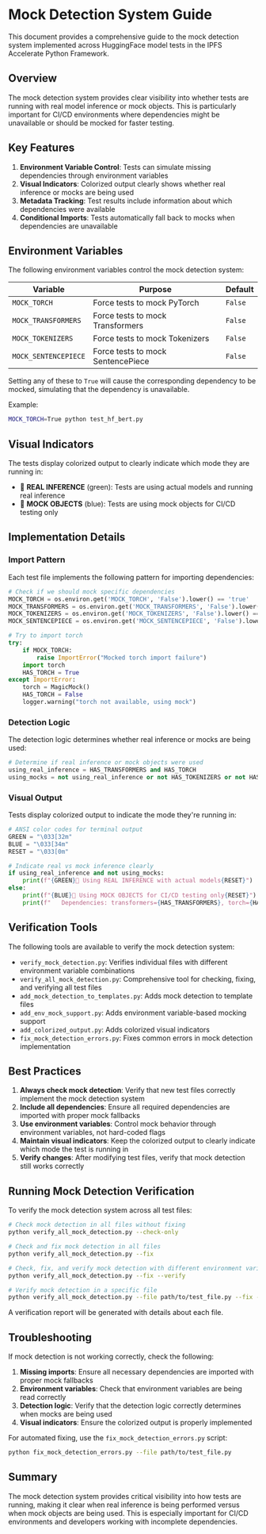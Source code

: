# Mock Detection System Guide

This document provides a comprehensive guide to the mock detection system implemented across HuggingFace model tests in the IPFS Accelerate Python Framework.

## Overview

The mock detection system provides clear visibility into whether tests are running with real model inference or mock objects. This is particularly important for CI/CD environments where dependencies might be unavailable or should be mocked for faster testing.

## Key Features

1. **Environment Variable Control**: Tests can simulate missing dependencies through environment variables
2. **Visual Indicators**: Colorized output clearly shows whether real inference or mocks are being used
3. **Metadata Tracking**: Test results include information about which dependencies were available
4. **Conditional Imports**: Tests automatically fall back to mocks when dependencies are unavailable

## Environment Variables

The following environment variables control the mock detection system:

| Variable | Purpose | Default |
|----------|---------|---------|
| `MOCK_TORCH` | Force tests to mock PyTorch | `False` |
| `MOCK_TRANSFORMERS` | Force tests to mock Transformers | `False` |
| `MOCK_TOKENIZERS` | Force tests to mock Tokenizers | `False` |
| `MOCK_SENTENCEPIECE` | Force tests to mock SentencePiece | `False` |

Setting any of these to `True` will cause the corresponding dependency to be mocked, simulating that the dependency is unavailable.

Example:
```bash
MOCK_TORCH=True python test_hf_bert.py
```

## Visual Indicators

The tests display colorized output to clearly indicate which mode they are running in:

- 🚀 **REAL INFERENCE** (green): Tests are using actual models and running real inference
- 🔷 **MOCK OBJECTS** (blue): Tests are using mock objects for CI/CD testing only

## Implementation Details

### Import Pattern

Each test file implements the following pattern for importing dependencies:

```python
# Check if we should mock specific dependencies
MOCK_TORCH = os.environ.get('MOCK_TORCH', 'False').lower() == 'true'
MOCK_TRANSFORMERS = os.environ.get('MOCK_TRANSFORMERS', 'False').lower() == 'true'
MOCK_TOKENIZERS = os.environ.get('MOCK_TOKENIZERS', 'False').lower() == 'true'
MOCK_SENTENCEPIECE = os.environ.get('MOCK_SENTENCEPIECE', 'False').lower() == 'true'

# Try to import torch
try:
    if MOCK_TORCH:
        raise ImportError("Mocked torch import failure")
    import torch
    HAS_TORCH = True
except ImportError:
    torch = MagicMock()
    HAS_TORCH = False
    logger.warning("torch not available, using mock")
```

### Detection Logic

The detection logic determines whether real inference or mocks are being used:

```python
# Determine if real inference or mock objects were used
using_real_inference = HAS_TRANSFORMERS and HAS_TORCH
using_mocks = not using_real_inference or not HAS_TOKENIZERS or not HAS_SENTENCEPIECE
```

### Visual Output

Tests display colorized output to indicate the mode they're running in:

```python
# ANSI color codes for terminal output
GREEN = "\033[32m"
BLUE = "\033[34m"
RESET = "\033[0m"

# Indicate real vs mock inference clearly
if using_real_inference and not using_mocks:
    print(f"{GREEN}🚀 Using REAL INFERENCE with actual models{RESET}")
else:
    print(f"{BLUE}🔷 Using MOCK OBJECTS for CI/CD testing only{RESET}")
    print(f"   Dependencies: transformers={HAS_TRANSFORMERS}, torch={HAS_TORCH}, tokenizers={HAS_TOKENIZERS}, sentencepiece={HAS_SENTENCEPIECE}")
```

## Verification Tools

The following tools are available to verify the mock detection system:

- `verify_mock_detection.py`: Verifies individual files with different environment variable combinations
- `verify_all_mock_detection.py`: Comprehensive tool for checking, fixing, and verifying all test files
- `add_mock_detection_to_templates.py`: Adds mock detection to template files
- `add_env_mock_support.py`: Adds environment variable-based mocking support
- `add_colorized_output.py`: Adds colorized visual indicators
- `fix_mock_detection_errors.py`: Fixes common errors in mock detection implementation

## Best Practices

1. **Always check mock detection**: Verify that new test files correctly implement the mock detection system
2. **Include all dependencies**: Ensure all required dependencies are imported with proper mock fallbacks
3. **Use environment variables**: Control mock behavior through environment variables, not hard-coded flags
4. **Maintain visual indicators**: Keep the colorized output to clearly indicate which mode the test is running in
5. **Verify changes**: After modifying test files, verify that mock detection still works correctly

## Running Mock Detection Verification

To verify the mock detection system across all test files:

```bash
# Check mock detection in all files without fixing
python verify_all_mock_detection.py --check-only

# Check and fix mock detection in all files
python verify_all_mock_detection.py --fix

# Check, fix, and verify mock detection with different environment variables
python verify_all_mock_detection.py --fix --verify

# Verify mock detection in a specific file
python verify_all_mock_detection.py --file path/to/test_file.py --fix --verify
```

A verification report will be generated with details about each file.

## Troubleshooting

If mock detection is not working correctly, check the following:

1. **Missing imports**: Ensure all necessary dependencies are imported with proper mock fallbacks
2. **Environment variables**: Check that environment variables are being read correctly
3. **Detection logic**: Verify that the detection logic correctly determines when mocks are being used
4. **Visual indicators**: Ensure the colorized output is properly implemented

For automated fixing, use the `fix_mock_detection_errors.py` script:

```bash
python fix_mock_detection_errors.py --file path/to/test_file.py
```

## Summary

The mock detection system provides critical visibility into how tests are running, making it clear when real inference is being performed versus when mock objects are being used. This is especially important for CI/CD environments and developers working with incomplete dependencies.